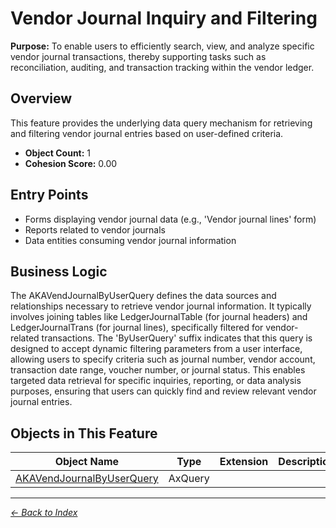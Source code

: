 # Vendor Journal Inquiry and Filtering

**Purpose:** To enable users to efficiently search, view, and analyze specific vendor journal transactions, thereby supporting tasks such as reconciliation, auditing, and transaction tracking within the vendor ledger.

## Overview

This feature provides the underlying data query mechanism for retrieving and filtering vendor journal entries based on user-defined criteria.

- **Object Count:** 1
- **Cohesion Score:** 0.00

## Entry Points

- Forms displaying vendor journal data (e.g., 'Vendor journal lines' form)
- Reports related to vendor journals
- Data entities consuming vendor journal information

## Business Logic

The AKAVendJournalByUserQuery defines the data sources and relationships necessary to retrieve vendor journal information. It typically involves joining tables like LedgerJournalTable (for journal headers) and LedgerJournalTrans (for journal lines), specifically filtered for vendor-related transactions. The 'ByUserQuery' suffix indicates that this query is designed to accept dynamic filtering parameters from a user interface, allowing users to specify criteria such as journal number, vendor account, transaction date range, voucher number, or journal status. This enables targeted data retrieval for specific inquiries, reporting, or data analysis purposes, ensuring that users can quickly find and review relevant vendor journal entries.

## Objects in This Feature

| Object Name | Type | Extension | Description |
|-------------|------|-----------|-------------|
| [AKAVendJournalByUserQuery](Objects/AKAVendJournalByUserQuery.md) | AxQuery |  |  |

---

*[← Back to Index](../../index.md)*
